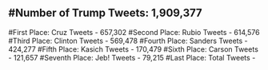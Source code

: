#Number of Trump Tweets: 1,909,377
---
#First Place: Cruz Tweets - 657,302
#Second Place: Rubio Tweets - 614,576
#Third Place: Clinton Tweets - 569,478
#Fourth Place: Sanders Tweets - 424,277
#Fifth Place: Kasich Tweets - 170,479
#Sixth Place: Carson Tweets - 121,657
#Seventh Place: Jeb! Tweets - 79,215
#Last Place: Total Tweets -  
